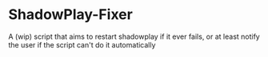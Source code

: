 # ShadowPlay-Fixer
A (wip) script that aims to restart shadowplay if it ever fails, or at least notify the user if the script can't do it automatically
